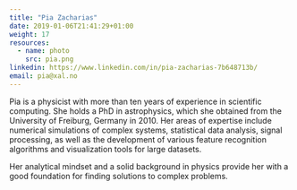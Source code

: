 ```yaml
---
title: "Pia Zacharias"
date: 2019-01-06T21:41:29+01:00
weight: 17
resources:
  - name: photo
    src: pia.png
linkedin: https://www.linkedin.com/in/pia-zacharias-7b648713b/
email: pia@xal.no
---
```


Pia is a physicist with more than ten years of experience in scientific computing. She holds a PhD in astrophysics, which she obtained from the University of Freiburg, Germany in 2010. Her areas of expertise include numerical simulations of complex systems, statistical data analysis, signal processing, as well as the development of various feature recognition algorithms and visualization tools for large datasets.

Her analytical mindset and a solid background in physics provide her with a good foundation for finding solutions to complex problems. 

